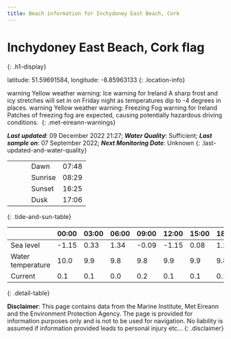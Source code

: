 ```yaml
---
title: Beach information for Inchydoney East Beach, Cork
---
```

# Inchydoney East Beach, Cork <span class="material-icons blue-flag" alt="This a Blue Flag beach">flag</span>
{: .h1-display}

latitude: 51.59691584, longitude: -8.85963133
{: .location-info}

<span class="material-icons yellow-warning">warning</span>&nbsp;Yellow weather warning: Ice warning for Ireland A sharp frost and icy stretches will set in on Friday night as temperatures dip to -4 degrees in places.&nbsp;<span class="material-icons yellow-warning">warning</span>&nbsp;Yellow weather warning: Freezing Fog warning for Ireland Patches of freezing fog are expected, causing potentially hazardous driving conditions.&nbsp;
{: .met-eireann-warnings}

___Last updated___: 09 December 2022 21:27; ___Water Quality___: Sufficient;
___Last sample on___: 07 September 2022; ___Next Monitoring Date___: Unknown
{: .last-updated-and-water-quality}

|   |   |   |   |   |
|---|---|---|---|---|
|   |   |   | Dawn  | 07:48 |
|   |   |   | Sunrise  | 08:29 |
|   |   |   | Sunset  | 16:25 |
|   |   |   | Dusk  | 17:06 |
{: .tide-and-sun-table}

<div></div>

| | 00:00 | 03:00 | 06:00 | 09:00 | 12:00 | 15:00 | 18:00 | 21:00 |
|---|---|---|---|---|---|---|---|---|
| Sea level | -1.15 | 0.33 | 1.34 | -0.09| -1.15 | 0.08 | 1.28 | 0.06 |
| Water temperature | 10.0 | 9.9 | 9.8 | 9.8 | 9.9 | 9.9 | 9.8 | 9.8 |
| Current | 0.1 | 0.1 | 0.0 | 0.2 | 0.1| 0.1 | 0.1 | 0.1 |
{: .detail-table}

__Disclaimer__: This page contains data from the Marine Institute,
Met Eireann and the Environment Protection Agency. The page is provided for
information purposes only and is not to be used for navigation. No liability
is assumed if information provided leads to personal injury etc...
{: .disclaimer}